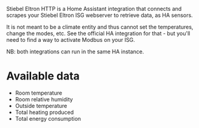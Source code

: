 Stiebel Eltron HTTP is a Home Assistant integration that connects and scrapes your Stiebel Eltron ISG webserver to retrieve data, as HA sensors.

It is not meant to be a climate entity and thus cannot set the temperatures, change the modes, etc. See the official HA integration for that - but you'll need to find a way to activate Modbus on your ISG.

NB: both integrations can run in the same HA instance.

# Available data

- Room temperature
- Room relative humidity
- Outside temperature
- Total heating produced
- Total energy consumption
